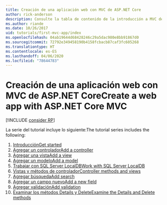 ```yaml
---
title: Creación de una aplicación web con MVC de ASP.NET Core
author: rick-anderson
description: Consulte la tabla de contenido de la introducción a MVC de ASP.NET Core.
ms.author: riande
ms.date: 10/26/2017
uid: tutorials/first-mvc-app/index
ms.openlocfilehash: 04ab19644d68428246c29a5dac980e8bb91867d0
ms.sourcegitcommit: 72792e349458190b4158fcbacb87caf3fc605268
ms.translationtype: HT
ms.contentlocale: es-ES
ms.lasthandoff: 04/06/2020
ms.locfileid: "78644783"
---
```

# <a name="create-a-web-app-with-aspnet-core-mvc"></a><span data-ttu-id="a53bf-103">Creación de una aplicación web con MVC de ASP.NET Core</span><span class="sxs-lookup"><span data-stu-id="a53bf-103">Create a web app with ASP.NET Core MVC</span></span>

[!INCLUDE [consider RP](~/includes/razor.md)]

<span data-ttu-id="a53bf-104">La serie del tutorial incluye lo siguiente:</span><span class="sxs-lookup"><span data-stu-id="a53bf-104">The tutorial series includes the following:</span></span>

1. [<span data-ttu-id="a53bf-105">Introducción</span><span class="sxs-lookup"><span data-stu-id="a53bf-105">Get started</span></span>](start-mvc.md)
1. [<span data-ttu-id="a53bf-106">Agregar un controlador</span><span class="sxs-lookup"><span data-stu-id="a53bf-106">Add a controller</span></span>](adding-controller.md)
1. [<span data-ttu-id="a53bf-107">Agregar una vista</span><span class="sxs-lookup"><span data-stu-id="a53bf-107">Add a view</span></span>](adding-view.md)
1. [<span data-ttu-id="a53bf-108">Agregar un modelo</span><span class="sxs-lookup"><span data-stu-id="a53bf-108">Add a model</span></span>](adding-model.md)
1. [<span data-ttu-id="a53bf-109">Trabajar con SQL Server LocalDB</span><span class="sxs-lookup"><span data-stu-id="a53bf-109">Work with SQL Server LocalDB</span></span>](working-with-sql.md)
1. [<span data-ttu-id="a53bf-110">Vistas y métodos de controlador</span><span class="sxs-lookup"><span data-stu-id="a53bf-110">Controller methods and views</span></span>](controller-methods-views.md)
1. [<span data-ttu-id="a53bf-111">Agregar búsqueda</span><span class="sxs-lookup"><span data-stu-id="a53bf-111">Add search</span></span>](search.md)
1. [<span data-ttu-id="a53bf-112">Agregar un campo nuevo</span><span class="sxs-lookup"><span data-stu-id="a53bf-112">Add a new field</span></span>](new-field.md)
1. [<span data-ttu-id="a53bf-113">Agregar validación</span><span class="sxs-lookup"><span data-stu-id="a53bf-113">Add validation</span></span>](validation.md)
1. [<span data-ttu-id="a53bf-114">Examinar los métodos Details y Delete</span><span class="sxs-lookup"><span data-stu-id="a53bf-114">Examine the Details and Delete methods</span></span>](details.md)
